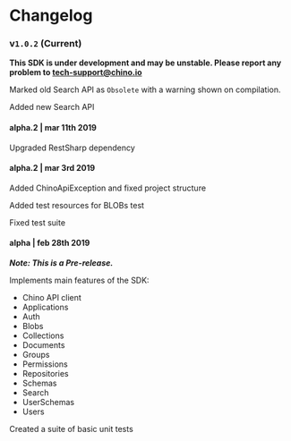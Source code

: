 # Changelog

### v`1.0.2` (Current)
**This SDK is under development and may be unstable. Please report any problem to 
[tech-support@chino.io](mailto:tech-support@chino.io)**

Marked old Search API as `Obsolete` with a warning shown on compilation.

Added new Search API

#### alpha.2 | mar 11th 2019

Upgraded RestSharp dependency

#### alpha.2 | mar 3rd 2019

Added ChinoApiException and fixed project structure

Added test resources for BLOBs test

Fixed test suite

#### alpha | feb 28th 2019

***Note: This is a Pre-release.***
 
Implements main features of the SDK:

* Chino API client
* Applications
* Auth
* Blobs
* Collections
* Documents
* Groups
* Permissions
* Repositories
* Schemas
* Search
* UserSchemas
* Users

Created a suite of basic unit tests